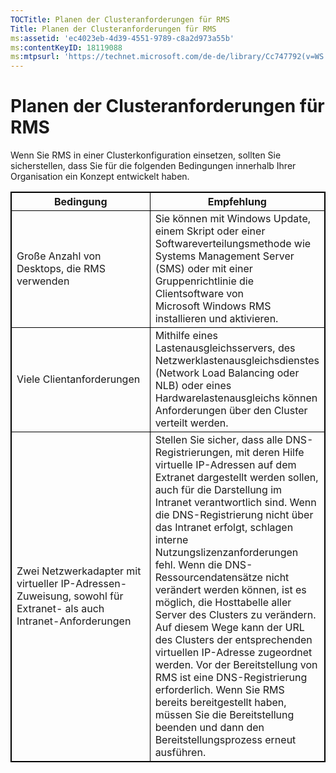 ```yaml
---
TOCTitle: Planen der Clusteranforderungen für RMS
Title: Planen der Clusteranforderungen für RMS
ms:assetid: 'ec4023eb-4d39-4551-9789-c8a2d973a55b'
ms:contentKeyID: 18119088
ms:mtpsurl: 'https://technet.microsoft.com/de-de/library/Cc747792(v=WS.10)'
---
```


Planen der Clusteranforderungen für RMS
=======================================

Wenn Sie RMS in einer Clusterkonfiguration einsetzen, sollten Sie sicherstellen, dass Sie für die folgenden Bedingungen innerhalb Ihrer Organisation ein Konzept entwickelt haben.

<p></p>
<table style="border:1px solid black;">
<colgroup>
<col width="50%" />
<col width="50%" />
</colgroup>
<thead>
<tr class="header">
<th style="border:1px solid black;" >Bedingung</th>
<th style="border:1px solid black;" >Empfehlung</th>
</tr>
</thead>
<tbody>
<tr class="odd">
<td style="border:1px solid black;">Große Anzahl von Desktops, die RMS verwenden</td>
<td style="border:1px solid black;">Sie können mit Windows Update, einem Skript oder einer Softwareverteilungsmethode wie Systems Management Server (SMS) oder mit einer Gruppenrichtlinie die Clientsoftware von Microsoft Windows RMS installieren und aktivieren.</td>
</tr>
<tr class="even">
<td style="border:1px solid black;">Viele Clientanforderungen</td>
<td style="border:1px solid black;">Mithilfe eines Lastenausgleichsservers, des Netzwerklastenausgleichsdienstes (Network Load Balancing oder NLB) oder eines Hardwarelastenausgleichs können Anforderungen über den Cluster verteilt werden.</td>
</tr>
<tr class="odd">
<td style="border:1px solid black;">Zwei Netzwerkadapter mit virtueller IP-Adressen-Zuweisung, sowohl für Extranet- als auch Intranet-Anforderungen</td>
<td style="border:1px solid black;">Stellen Sie sicher, dass alle DNS-Registrierungen, mit deren Hilfe virtuelle IP-Adressen auf dem Extranet dargestellt werden sollen, auch für die Darstellung im Intranet verantwortlich sind.
Wenn die DNS-Registrierung nicht über das Intranet erfolgt, schlagen interne Nutzungslizenzanforderungen fehl. Wenn die DNS-Ressourcendatensätze nicht verändert werden können, ist es möglich, die Hosttabelle aller Server des Clusters zu verändern. Auf diesem Wege kann der URL des Clusters der entsprechenden virtuellen IP-Adresse zugeordnet werden. Vor der Bereitstellung von RMS ist eine DNS-Registrierung erforderlich. Wenn Sie RMS bereits bereitgestellt haben, müssen Sie die Bereitstellung beenden und dann den Bereitstellungsprozess erneut ausführen.</td>
</tr>
</tbody>
</table>